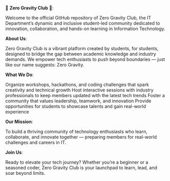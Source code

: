 🚀 **Zero Gravity Club** 🚀:

Welcome to the official GitHub repository of Zero Gravity Club, the IT Department’s dynamic and inclusive student-led community dedicated to innovation, collaboration, and hands-on learning in Information Technology.

**About Us**:

Zero Gravity Club is a vibrant platform created by students, for students, designed to bridge the gap between academic knowledge and industry demands. We empower tech enthusiasts to push beyond boundaries — just like our name suggests: Zero Gravity.

**What We Do**:

Organize workshops, hackathons, and coding challenges that spark creativity and technical growth
Host interactive sessions with industry professionals to keep members updated with the latest tech trends
Foster a community that values leadership, teamwork, and innovation
Provide opportunities for students to showcase talents and gain real-world experience

**Our Mission**:

To build a thriving community of technology enthusiasts who learn, collaborate, and innovate together — preparing members for real-world challenges and careers in IT.

**Join Us**:

Ready to elevate your tech journey? Whether you’re a beginner or a seasoned coder, Zero Gravity Club is your launchpad to learn, lead, and soar beyond limits.

